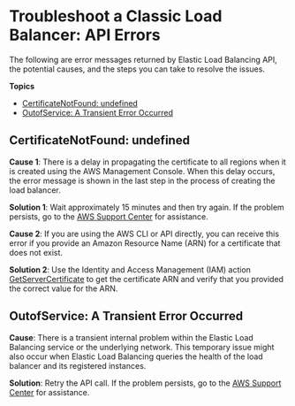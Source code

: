 # Troubleshoot a Classic Load Balancer: API Errors<a name="ts-elb-error-api-response"></a>

The following are error messages returned by Elastic Load Balancing API, the potential causes, and the steps you can take to resolve the issues\.

**Topics**
+ [CertificateNotFound: undefined](#ts-elb-error-message-certificate)
+ [OutofService: A Transient Error Occurred](#ts-elb-error-message-service)

## CertificateNotFound: undefined<a name="ts-elb-error-message-certificate"></a>

**Cause 1**: There is a delay in propagating the certificate to all regions when it is created using the AWS Management Console\. When this delay occurs, the error message is shown in the last step in the process of creating the load balancer\.

**Solution 1**: Wait approximately 15 minutes and then try again\. If the problem persists, go to the [AWS Support Center](https://console.aws.amazon.com/support/home#/) for assistance\.

**Cause 2**: If you are using the AWS CLI or API directly, you can receive this error if you provide an Amazon Resource Name \(ARN\) for a certificate that does not exist\.

**Solution 2**: Use the Identity and Access Management \(IAM\) action [GetServerCertificate](https://docs.aws.amazon.com/IAM/latest/APIReference/API_GetServerCertificate.html) to get the certificate ARN and verify that you provided the correct value for the ARN\.

## OutofService: A Transient Error Occurred<a name="ts-elb-error-message-service"></a>

**Cause**: There is a transient internal problem within the Elastic Load Balancing service or the underlying network\. This temporary issue might also occur when Elastic Load Balancing queries the health of the load balancer and its registered instances\.

**Solution**: Retry the API call\. If the problem persists, go to the [AWS Support Center](https://console.aws.amazon.com/support/home#/) for assistance\.